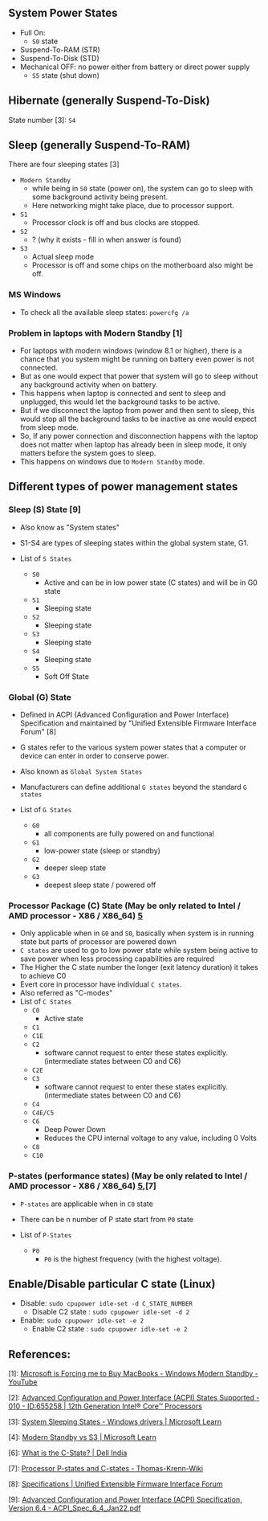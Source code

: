 ## System Power States

- Full On:
  - `S0` state
- Suspend-To-RAM (STR)
- Suspend-To-Disk (STD)
- Mechanical OFF: no power either from battery or direct power supply
  - `S5` state (shut down)

## Hibernate (generally Suspend-To-Disk)

State number [3]: `S4`

## Sleep (generally Suspend-To-RAM)

There are four sleeping states [3]

- `Modern Standby`
  - while being in `S0` state (power on), the system can go to sleep with some background activity being present.
  - Here networking might take place, due to processor support.
- `S1`
  - Processor clock is off and bus clocks are stopped.
- `S2`
  - ? (why it exists - fill in when answer is found)
- `S3`
  - Actual sleep mode
  - Processor is off and some chips on the motherboard also might be off.

### MS Windows

- To check all the available sleep states: `powercfg /a`

### Problem in laptops with Modern Standby [1]
- For laptops with modern windows (window 8.1 or higher), there is a chance that you system might be running on battery even power is not connected.
- But as one would expect that power that system will go to sleep without any background activity when on battery.
- This happens when laptop is connected and sent to sleep and unplugged, this would let the background tasks to be active.
- But if we disconnect the laptop from power and then sent to sleep, this would stop all the background tasks to be inactive as one would expect from sleep mode.
- So, If any power connection and disconnection happens with the laptop does not matter when laptop has already been in sleep mode, it only matters before the system goes to sleep.
- This happens on windows due to `Modern Standby` mode.

## Different types of power management states

### Sleep (S) State [9]

- Also know as "System states"
- S1-S4 are types of sleeping states within the global system state, G1.
- List of `S States`

  - `S0`
    - Active and can be in low power state (C states) and will be in G0 state
  - `S1`
    - Sleeping state
  - `S2`
    - Sleeping state
  - `S3`
    - Sleeping state
  - `S4`
    - Sleeping state
  - `S5`
    - Soft Off State

### Global (G) State

- Defined in ACPI (Advanced Configuration and Power Interface) Specification and maintained by "Unified Extensible Firmware Interface Forum" [8]
- G states refer to the various system power states that a computer or device can enter in order to conserve power.
- Also known as `Global System States`
- Manufacturers can define additional `G states` beyond the standard `G states`

- List of `G States`
  - `G0`
    - all components are fully powered on and functional
  - `G1`
    - low-power state (sleep or standby)
  - `G2`
    - deeper sleep state
  - `G3`
    - deepest sleep state / powered off

### Processor Package (C) State (May be only related to Intel / AMD processor - X86 / X86_64) [5]

- Only applicable when in `G0` and `S0`, basically when system is in running state but parts of processor are powered down
- `C states` are used to go to low power state while system being active to save power when less processing capabilities are required
- The Higher the C state number the longer (exit latency duration) it takes to achieve C0
- Evert core in processor have individual `C states`.
- Also referred as "C-modes"
- List of `C States`
  - `C0`
    - Active state
  - `C1`
  - `C1E`
  - `C2`
    - software cannot request to enter these states explicitly. (intermediate states between C0 and C6)
  - `C2E`
  - `C3`
    - software cannot request to enter these states explicitly. (intermediate states between C0 and C6)
  - `C4`
  - `C4E/C5`
  - `C6`
    - Deep Power Down
    - Reduces the CPU internal voltage to any value, including 0 Volts
  - `C8`
  - `C10`

### P-states (performance states) (May be only related to Intel / AMD processor - X86 / X86_64) [5],[7]

- `P-states` are applicable when in `C0` state

- There can be n number of P state start from `P0` state
- List of `P-States`
  - `P0`
    - `P0` is the highest frequency (with the highest voltage).

## Enable/Disable particular C state (Linux) 

- Disable: `sudo cpupower idle-set -d C_STATE_NUMBER`
  - Disable C2 state : `sudo cpupower idle-set -d 2`
- Enable:  `sudo cpupower idle-set -e 2`
  - Enable C2 state  : `sudo cpupower idle-set -e 2`

## References:

[1]: [Microsoft is Forcing me to Buy MacBooks - Windows Modern Standby - YouTube](https://www.youtube.com/watch?v=OHKKcd3sx2c)

[2]: [Advanced Configuration and Power Interface (ACPI) States Supported - 010 - ID:655258 | 12th Generation Intel® Core™ Processors](https://edc.intel.com/content/www/us/en/design/ipla/software-development-platforms/client/platforms/alder-lake-desktop/12th-generation-intel-core-processors-datasheet-volume-1-of-2/010/advanced-configuration-and-power-interface-acpi-states-supported/)

[3]: [System Sleeping States - Windows drivers | Microsoft Learn](https://learn.microsoft.com/en-us/windows-hardware/drivers/kernel/system-sleeping-states)

[4]: [Modern Standby vs S3 | Microsoft Learn](https://learn.microsoft.com/en-us/windows-hardware/design/device-experiences/modern-standby-vs-s3)

[5]: [C-State](https://www.intel.com/content/www/us/en/docs/vtune-profiler/user-guide/2023-0/c-state.html)

[6]: [What is the C-State? | Dell India](https://www.dell.com/support/kbdoc/en-in/000060621/what-is-the-c-state)

[7]: [Processor P-states and C-states - Thomas-Krenn-Wiki](https://www.thomas-krenn.com/en/wiki/Processor_P-states_and_C-states)

[8]: [Specifications | Unified Extensible Firmware Interface Forum](https://uefi.org/specifications)

[9]: [Advanced Configuration and Power Interface (ACPI) Specification, Version 6.4 - ACPI_Spec_6_4_Jan22.pdf](https://uefi.org/sites/default/files/resources/ACPI_Spec_6_4_Jan22.pdf)